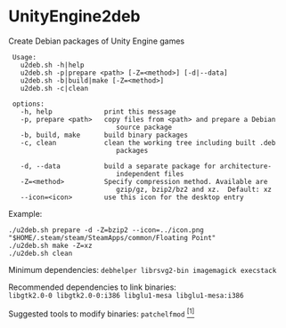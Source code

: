 UnityEngine2deb
===============

Create Debian packages of Unity Engine games
```
 Usage:
   u2deb.sh -h|help
   u2deb.sh -p|prepare <path> [-Z=<method>] [-d|--data]
   u2deb.sh -b|build|make [-Z=<method>]
   u2deb.sh -c|clean

 options:
   -h, help             print this message
   -p, prepare <path>   copy files from <path> and prepare a Debian
                           source package
   -b, build, make      build binary packages
   -c, clean            clean the working tree including built .deb
                           packages

   -d, --data           build a separate package for architecture-
                           independent files
   -Z=<method>          Specify compression method. Available are
                           gzip/gz, bzip2/bz2 and xz.  Default: xz
   --icon=<icon>        use this icon for the desktop entry
```

Example:
```
./u2deb.sh prepare -d -Z=bzip2 --icon=../icon.png "$HOME/.steam/steam/SteamApps/common/Floating Point"
./u2deb.sh make -Z=xz
./u2deb.sh clean
```

Minimum dependencies: `debhelper librsvg2-bin imagemagick execstack`

Recommended dependencies to link binaries:<br>
`libgtk2.0-0 libgtk2.0-0:i386 libglu1-mesa libglu1-mesa:i386`

Suggested tools to modify binaries: `patchelfmod` [<sup>[1]</sup>](https://github.com/darealshinji/patchelfmod)
